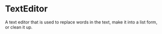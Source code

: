# TextEditor
A text editor that is used to replace words in the text, make it into a list form, or clean it up.
